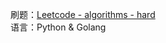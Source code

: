 刷题：[Leetcode - algorithms - hard](https://leetcode.com/problemset/algorithms/?difficulty=Hard)    
语言：Python & Golang  
